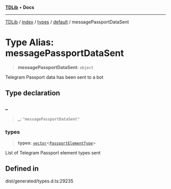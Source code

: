 [**TDLib**](../../../../../../README.md) • **Docs**

***

[TDLib](../../../../../../modules.md) / [index](../../../../../README.md) / [types](../../../README.md) / [default](../README.md) / messagePassportDataSent

# Type Alias: messagePassportDataSent

> **messagePassportDataSent**: `object`

Telegram Passport data has been sent to a bot

## Type declaration

### \_

> **\_**: `"messagePassportDataSent"`

### types

> **types**: [`vector`](vector.md)\<[`PassportElementType`](PassportElementType.md)\>

List of Telegram Passport element types sent

## Defined in

dist/generated/types.d.ts:29235
